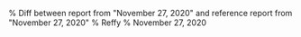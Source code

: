 % Diff between report from "November 27, 2020" and reference report from "November 27, 2020"
% Reffy
% November 27, 2020

